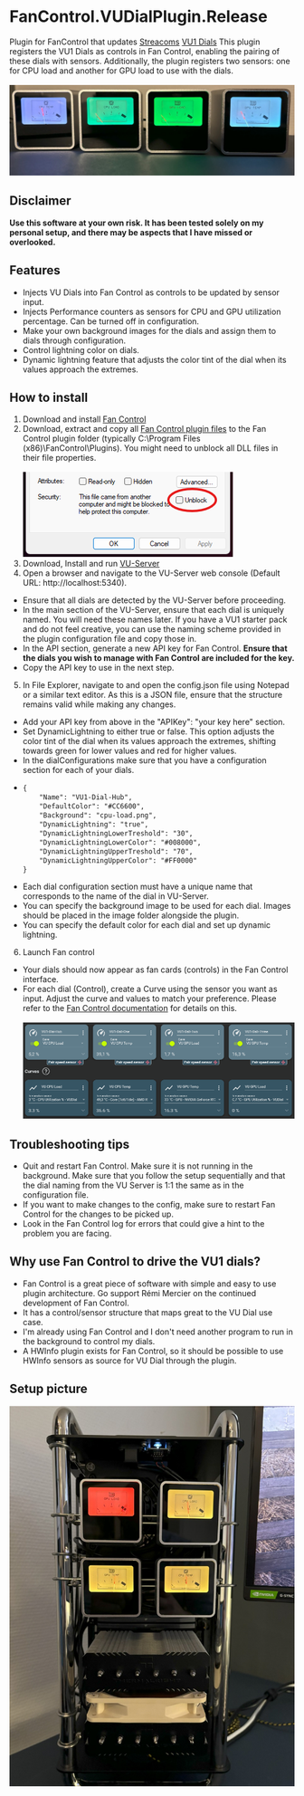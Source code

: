 # FanControl.VUDialPlugin.Release
Plugin for FanControl that updates [Streacoms](https://streacom.com/) [VU1 Dials](https://vudials.com/)
This plugin registers the VU1 Dials as controls in Fan Control, enabling the pairing of these dials with sensors. Additionally, the plugin registers two sensors: one for CPU load and another for GPU load to use with the dials.
<br><br>
![Dials](images/dials.jpg)

## Disclaimer
**Use this software at your own risk. It has been tested solely on my personal setup, and there may be aspects that I have missed or overlooked.**

## Features
- Injects VU Dials into Fan Control as controls to be updated by sensor input.
- Injects Performance counters as sensors for CPU and GPU utilization percentage. Can be turned off in configuration.
- Make your own background images for the dials and assign them to dials through configuration.
- Control lightning color on dials.
- Dynamic lightning feature that adjusts the color tint of the dial when its values approach the extremes.

## How to install
1. Download and install [Fan Control](https://getfancontrol.com/)
2. Download, extract and copy all [Fan Control plugin files](https://github.com/ChiefTomato/FanControl.VUDialPlugin.Releases/releases/download/V003/FanControl.VUDialPlugin.zip) to the Fan Control plugin folder (typically C:\Program Files (x86)\FanControl\Plugins). You might need to unblock all DLL files in their file properties.
<br><br>
![Unblock properties](images/unblock.png)
3. Download, Install and run [VU-Server](https://github.com/SasaKaranovic/VU-Server)
4. Open a browser and navigate to the VU-Server web console (Default URL: http://localhost:5340).
  - Ensure that all dials are detected by the VU-Server before proceeding.
  - In the main section of the VU-Server, ensure that each dial is uniquely named. You will need these names later. If you have a VU1 starter pack and do not feel creative, you can use the naming scheme provided in the plugin configuration file and copy those in.
  - In the API section, generate a new API key for Fan Control. **Ensure that the dials you wish to manage with Fan Control are included for the key.**
  - Copy the API key to use in the next step.
    
5. In File Explorer, navigate to <path> and open the config.json file using Notepad or a similar text editor. As this is a JSON file, ensure that the structure remains valid while making any changes.
  - Add your API key from above in the "APIKey": "your key here" section.
  - Set DynamicLightning to either true or false. This option adjusts the color tint of the dial when its values approach the extremes, shifting towards green for lower values and red for higher values.
  - In the dialConfigurations make sure that you have a configuration section for each of your dials.
  -     {
            "Name": "VU1-Dial-Hub",
            "DefaultColor": "#CC6600",
            "Background": "cpu-load.png",
            "DynamicLightning": "true",
            "DynamicLightningLowerTreshold": "30",
            "DynamicLightningLowerColor": "#008000",
            "DynamicLightningUpperTreshold": "70",
            "DynamicLightningUpperColor": "#FF0000"
        }
  - Each dial configuration section must have a unique name that corresponds to the name of the dial in VU-Server.
  - You can specify the background image to be used for each dial. Images should be placed in the image folder alongside the plugin.
  - You can specify the default color for each dial and set up dynamic lightning.
   
6. Launch Fan control
  - Your dials should now appear as fan cards (controls) in the Fan Control interface.
  - For each dial (Control), create a Curve using the sensor you want as input. Adjust the curve and values to match your preference. Please refer to the [Fan Control documentation](https://getfancontrol.com/docs/) for details on this.
  <br><br>
![Fan Control view](images/fancontrol.png)

## Troubleshooting tips
- Quit and restart Fan Control. Make sure it is not running in the background. Make sure that you follow the setup sequentially and that the dial naming from the VU Server is 1:1 the same as in the configuration file.
- If you want to make changes to the config, make sure to restart Fan Control for the changes to be picked up.
- Look in the Fan Control log for errors that could give a hint to the problem you are facing.


## Why use Fan Control to drive the VU1 dials?
- Fan Control is a great piece of software with simple and easy to use plugin architecture. Go support Rémi Mercier on the continued development of Fan Control.
- It has a control/sensor structure that maps great to the VU Dial use case.
- I'm already using Fan Control and I don't need another program to run in the background to control my dials.
- A HWInfo plugin exists for Fan Control, so it should be possible to use HWInfo sensors as source for VU Dial through the plugin.

## Setup picture
![Setup](images/build.jpg)
